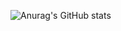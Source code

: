 ![Anurag's GitHub stats](https://github-readme-stats.vercel.app/api?username=Jackso56&show_icons=true&theme=radical)
